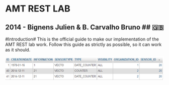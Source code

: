 # AMT REST LAB #
## 2014 - Bignens Julien & B. Carvalho Bruno ## :uk:

#Introduction#
This is the official guide to make our implementation of the AMT REST lab work. Follow this guide as strictly as possible, so it can work as it should.

![Script](./images/Facts_extract.PNG "First Aspect")